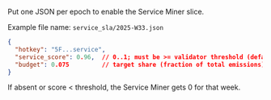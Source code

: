 Put one JSON per epoch to enable the Service Miner slice.

Example file name: `service_sla/2025-W33.json`

```json
{
  "hotkey": "5F...service",
  "service_score": 0.96,  // 0..1; must be >= validator threshold (default 0.8)
  "budget": 0.075         // target share (fraction of total emissions)
}
```

If absent or score < threshold, the Service Miner gets 0 for that week.
